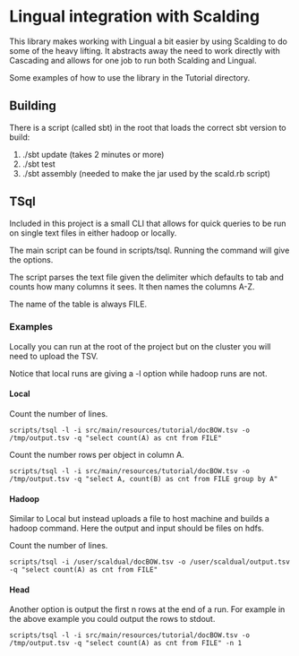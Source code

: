 # Lingual integration with Scalding

This library makes working with Lingual a bit easier by using Scalding to do some of the heavy lifting. 
It abstracts away the need to work directly with Cascading and allows for one job to run both Scalding and Lingual.

Some examples of how to use the library in the Tutorial directory.

## Building
There is a script (called sbt) in the root that loads the correct sbt version to build:

1. ./sbt update (takes 2 minutes or more)
2. ./sbt test
3. ./sbt assembly (needed to make the jar used by the scald.rb script)

## TSql
Included in this project is a small CLI that allows for quick queries to be run on single text files in either hadoop or locally.

The main script can be found in scripts/tsql.  Running the command will give the options.

The script parses the text file given the delimiter which defaults to tab and counts how many columns it sees.  It then names the columns A-Z.

The name of the table is always FILE.

### Examples

Locally you can run at the root of the project but on the cluster you will need to upload the TSV.

Notice that local runs are giving a -l option while hadoop runs are not.

#### Local

Count the number of lines.
```shell
scripts/tsql -l -i src/main/resources/tutorial/docBOW.tsv -o /tmp/output.tsv -q "select count(A) as cnt from FILE"
```

Count the number rows per object in column A.
```shell
scripts/tsql -l -i src/main/resources/tutorial/docBOW.tsv -o /tmp/output.tsv -q "select A, count(B) as cnt from FILE group by A"
```
#### Hadoop 

Similar to Local but instead uploads a file to host machine and builds a hadoop command.  Here the output and input should be files on hdfs.

Count the number of lines.
```shell
scripts/tsql -i /user/scaldual/docBOW.tsv -o /user/scaldual/output.tsv -q "select count(A) as cnt from FILE"
```

#### Head

Another option is output the first n rows at the end of a run. For example in the above example you could output the rows to stdout.
```shell
scripts/tsql -l -i src/main/resources/tutorial/docBOW.tsv -o /tmp/output.tsv -q "select count(A) as cnt from FILE" -n 1
```